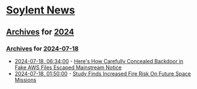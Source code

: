 # [Soylent News](../../../README.md)

## [Archives](../../index.md) for [2024](../index.md)

### [Archives](../../index.md) for [2024-07-18](index.md)

* [2024-07-18, 06:34:00](https://soylentnews.org/article.pl?sid=24/07/16/1835231&from=rss) - [Here's How Carefully Concealed Backdoor in Fake AWS Files Escaped Mainstream Notice](https://soylentnews.org/article.pl?sid=24/07/16/1835231&from=rss)
* [2024-07-18, 01:50:00](https://soylentnews.org/article.pl?sid=24/07/16/1833213&from=rss) - [Study Finds Increased Fire Risk On Future Space Missions](https://soylentnews.org/article.pl?sid=24/07/16/1833213&from=rss)
